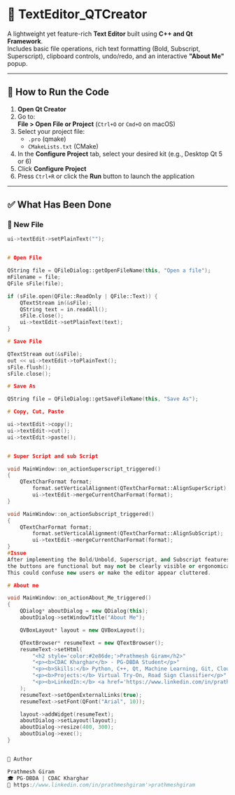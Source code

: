 # 📝 TextEditor_QTCreator

A lightweight yet feature-rich **Text Editor** built using **C++ and Qt Framework**.  
Includes basic file operations, rich text formatting (Bold, Subscript, Superscript), clipboard controls, undo/redo, and an interactive **"About Me"** popup.

---

## 🚀 How to Run the Code

1. **Open Qt Creator**
2. Go to:  
   **File > Open File or Project** (`Ctrl+O` or `Cmd+O` on macOS)
3. Select your project file:
   - `.pro` (qmake)
   - `CMakeLists.txt` (CMake)
4. In the **Configure Project** tab, select your desired kit (e.g., Desktop Qt 5 or 6)
5. Click **Configure Project**
6. Press `Ctrl+R` or click the **Run** button to launch the application

---

## ✅ What Has Been Done

### 🔹 New File

```cpp
ui->textEdit->setPlainText("");


# Open File

QString file = QFileDialog::getOpenFileName(this, "Open a file");
mFilename = file;
QFile sFile(file);

if (sFile.open(QFile::ReadOnly | QFile::Text)) {
    QTextStream in(&sFile);
    QString text = in.readAll();
    sFile.close();
    ui->textEdit->setPlainText(text);
}

# Save File

QTextStream out(&sFile);
out << ui->textEdit->toPlainText();
sFile.flush();
sFile.close();

# Save As

QString file = QFileDialog::getSaveFileName(this, "Save As");

# Copy, Cut, Paste

ui->textEdit->copy();
ui->textEdit->cut();
ui->textEdit->paste();


# Super Script and sub Script

void MainWindow::on_actionSuperscript_triggered()
{
    QTextCharFormat format;
        format.setVerticalAlignment(QTextCharFormat::AlignSuperScript);
        ui->textEdit->mergeCurrentCharFormat(format);
}

void MainWindow::on_actionSubscript_triggered()
{
    QTextCharFormat format;
        format.setVerticalAlignment(QTextCharFormat::AlignSubScript);
        ui->textEdit->mergeCurrentCharFormat(format);
}
#Issue
After implementing the Bold/Unbold, Superscript, and Subscript features in the OpenOCRCorrect editor,
the buttons are functional but may not be clearly visible or ergonomically placed on the UI.
This could confuse new users or make the editor appear cluttered.

# About me

void MainWindow::on_actionAbout_Me_triggered()
{
    QDialog* aboutDialog = new QDialog(this);
    aboutDialog->setWindowTitle("About Me");

    QVBoxLayout* layout = new QVBoxLayout();

    QTextBrowser* resumeText = new QTextBrowser();
    resumeText->setHtml(
        "<h2 style='color:#2e86de;'>Prathmesh Giram</h2>"
        "<p><b>CDAC Kharghar</b> - PG-DBDA Student</p>"
        "<p><b>Skills:</b> Python, C++, Qt, Machine Learning, Git, Cloud</p>"
        "<p><b>Projects:</b> Virtual Try-On, Road Sign Classifier</p>"
        "<p><b>LinkedIn:</b> <a href='https://www.linkedin.com/in/prathmeshgiram'>prathmeshgiram</a></p>"
    );
    resumeText->setOpenExternalLinks(true);
    resumeText->setFont(QFont("Arial", 10));

    layout->addWidget(resumeText);
    aboutDialog->setLayout(layout);
    aboutDialog->resize(400, 300);
    aboutDialog->exec();
}


👤 Author

Prathmesh Giram
🎓 PG-DBDA | CDAC Kharghar
💼 https://www.linkedin.com/in/prathmeshgiram'>prathmeshgiram
